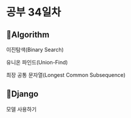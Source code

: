<h1>공부 34일차</h1>

<h2>📌Algorithm</h2>
이진탐색(Binary Search)</p>
유니온 파인드(Union-Find)</p>
최장 공통 문자열(Longest Common Subsequence)</p>

<h2>📌Django</h2>
모델 사용하기</p>
